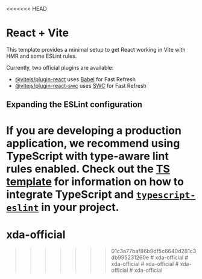 <<<<<<< HEAD
# React + Vite

This template provides a minimal setup to get React working in Vite with HMR and some ESLint rules.

Currently, two official plugins are available:

- [@vitejs/plugin-react](https://github.com/vitejs/vite-plugin-react/blob/main/packages/plugin-react) uses [Babel](https://babeljs.io/) for Fast Refresh
- [@vitejs/plugin-react-swc](https://github.com/vitejs/vite-plugin-react/blob/main/packages/plugin-react-swc) uses [SWC](https://swc.rs/) for Fast Refresh

## Expanding the ESLint configuration

If you are developing a production application, we recommend using TypeScript with type-aware lint rules enabled. Check out the [TS template](https://github.com/vitejs/vite/tree/main/packages/create-vite/template-react-ts) for information on how to integrate TypeScript and [`typescript-eslint`](https://typescript-eslint.io) in your project.
=======
# xda-official
>>>>>>> 01c3a77baf86b9df5c6640d281c3db995231260e
#   x d a - o f f i c i a l  
 #   x d a - o f f i c i a l  
 #   x d a - o f f i c i a l  
 #   x d a - o f f i c i a l  
 #   x d a - o f f i c i a l  
 